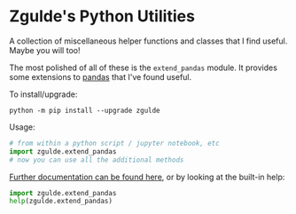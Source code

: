 Zgulde's Python Utilities
=========================

A collection of miscellaneous helper functions and classes that I find useful.
Maybe you will too!

The most polished of all of these is the `extend_pandas` module. It provides
some extensions to [pandas](http://pandas.pydata.org/) that I've found useful.

To install/upgrade:

```
python -m pip install --upgrade zgulde
```

Usage:

```python
# from within a python script / jupyter notebook, etc
import zgulde.extend_pandas
# now you can use all the additional methods
```

[Further documentation can be found here](https://zach.lol/extend_pandas), or by
looking at the built-in help:

```python
import zgulde.extend_pandas
help(zgulde.extend_pandas)
```

